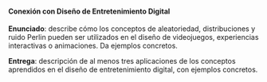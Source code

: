 #### Conexión con Diseño de Entretenimiento Digital

**Enunciado**: describe cómo los conceptos de aleatoriedad, distribuciones y ruido Perlin pueden ser utilizados en el diseño de videojuegos, experiencias interactivas o animaciones. Da ejemplos concretos.

**Entrega**: descripción de al menos tres aplicaciones de los conceptos aprendidos en el diseño de entretenimiento digital, con ejemplos concretos.